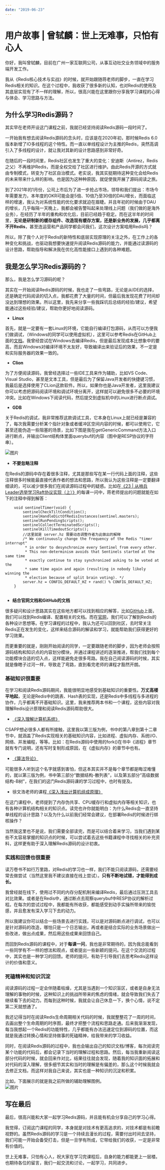 ```yaml
---
date: "2019-06-23"
---  
```

      
# 用户故事 | 曾轼麟：世上无难事，只怕有心人
你好，我叫曾轼麟，目前在广州一家互联网公司，从事互动社交业务领域中的服务端开发工作。

我从《Redis核心技术与实战》的时候，就开始跟随蒋老师的脚步，一直在学习Redis相关的知识。在这个过程中，我收获了很多新的认知，也对Redis的使用及其底层实现有了不一样的理解，所以，很高兴能在这里跟你分享我学习课程的心得与体会、学习思路与方法。

## 为什么学习Redis源码？

其实早在老师开设这门课程之前，我就已经坚持阅读Redis源码一段时间了。

一开始我有想去阅读Redis源码的念头时，应该是在2020年初，那时候Redis 6.0版本新增了IO多线程的这个特性。而一直以单线程设计为主推的Redis，突然高调引入了多线程的设计，就让我对其新的设计思路感到非常好奇。

在随后的一段时间里，Redis社区也发生了重大的变化：安迪斯（Antirez，Redis之父）不再维护Redis，而是全权交给了社区进行维护。由此Redis开源的方式就由专制模式，转变为了社区自治模式。老实说，我其实挺期待这种变化会给Redis的未来带来什么样的影响。也是因为这种种原因，就促使我开展了源码阅读之旅。

到了2021年的1月份，公司上市后为了进一步抢占市场，领导和我们提出：市场今年需要发力，本年度的OKR可能会是5倍、10倍乃至30倍的DAU增长，而面临这样的增速，我认为对系统性能的优化要求就迫在眉睫。并且年初的时候由于DAU的增长，几乎每隔一天晚上，我都会被告警叫起来处理线上问题（我们做的是海外业务），在经历了半年的重构和优化后，目前已经趋于稳定。而在这半年的时间里，**无论是研制新的缓存组件、改造现有缓存方案，还是新业务的发展，几乎都离不开Redis**，甚至连运营和产品同学都会问我们，这次设计方案咱用Redis吗？

<!-- [[[read_end]]] -->

所以，除了我个人对于Redis的新特性和底层实现原理的关注之外，在工作上的各种变化和挑战，也驱动我想要快速提升阅读Redis源码的能力，并能通过读源码的设计思路，帮助指导和解决我在优化高性能接口上遇到的各种难题。

## 我是怎么学习Redis源码的？

那么，我是怎么学习源码的呢？

其实在一开始阅读Redis源码的时候，我也走了一些弯路，无论是从IDE的选择，还是确定代码阅读的切入点，我都花费了大量的时间，但最后我发现花费了时间却没达到理想的效果。所以这里，我先来分享一些我踩坑后总结的经验/建议，希望能通过这些经验/建议，帮助你更好地阅读源码。

* **Linux**

首先，就是一定要有一套Linux的环境，它能自行编译打包源码，从而可以方便我们做调试，（Windows的同学可以使用虚拟机），这里可以参考Redis在GitHub上面的[文档](https://github.com/redis/redis)。我曾经尝试在Windows去编译Redis，但是最后发现成本比想象中的要高，而且Windows对编译环境不太友好，导致编译出来验证后的效果，不一定是和实际服务器的效果一致的。

* **Clion**

为了方便阅读源码，我曾经选择过一些IDE工具来作为辅助，比如VS Code、Visual Studio，甚至是文本工具，但是最后为了保留Java开发者的快捷键习惯，我最后是选择使用了CLion这款软件。所以，如果你也是Java开发者，这里我建议你可以考虑把源码阅读环境和调试环境分离开，这样就可以避免很多不必要的环境冲突。比如在Windows下阅读代码，然后提交到虚拟机中的Linux进行断点调试。

* **GDB**

关于Redis的调试，我非常推荐这款调试工具，它本身在Linux上就已经是兼容的了，每次我需要分析某个指针对象或者缓冲区空间内容的时候，都可以使用它，它甚至还能伪造一些阻塞的场景，比如下图是我在getGenericCommand方法入口进行断点，并输出Client结构体里面querybuf的内容（图中是RESP协议的字符串）。

![图片](./httpsstatic001geekbangorgresourceimage311631fcb1e8dc693f11bb2c54ff29622d16.jpg)

* **不要忽略注释**

在Redis的源码中存在着很多注释，尤其是那些写在某一行代码上面的注释，这些注释很多时候能最直接代表作者的想法和思路，所以我认为这些注释是一定要翻译细读的，可以减少很多我们在阅读源码过程中的疑惑。比如在[《23 | 从哨兵Leader选举学习Raft协议实现（上）》](https://time.geekbang.org/column/article/421736)的每课一问中，蒋老师提出的问题就能在如下的注释中得到解答：

```
    void sentinelTimer(void) {
        sentinelCheckTiltCondition();
        sentinelHandleDictOfRedisInstances(sentinel.masters);
        sentinelRunPendingScripts();
        sentinelCollectTerminatedScripts();
        sentinelKillTimedoutScripts();
        //这里就是 server.hz 需要动态调整作者为此做出的解释
        /* We continuously change the frequency of the Redis "timer interrupt"
         * in order to desynchronize every Sentinel from every other.
         * This non-determinism avoids that Sentinels started at the same time
         * exactly continue to stay synchronized asking to be voted at the
         * same time again and again (resulting in nobody likely winning the
         * election because of split brain voting). */
        server.hz = CONFIG_DEFAULT_HZ + rand() % CONFIG_DEFAULT_HZ;
    }
    

```

* **结合官网文档和GitHub的文档**

很多疑问和设计思路其实在这些地方都可以找到相应的解答，比如[GitHub](https://github.com/redis/redis)上面，我们可以找到Redis编译、配置相关的文档。而在[官网](https://redis.io/documentation)，我们可以了解到Redis的各种设计思想等。在学习课程的过程中，我认为还可以回到社区，去时常关注Redis正在发生的变化，这样来结合源码的解读和学习，就能帮助我们获得更好的学习效果。

而更重要的就是，刚刚开始阅读的同学，一定要跟随老师的脚步，因为老师会按照源码结构和知识点的内容划分模块，并通过课程讲述的逐渐推进，帮我们找到每个功能模块合适的切入点，这样能避免走很多弯路。我在自己阅读源码的时候，其实就是像瞎子过河一样，导致走了弯路，直到看完老师的课程才豁然开朗。

### 基础知识很重要

在学习和阅读Redis源码期间，我能很明显地感受到基础知识的重要性。**万丈高楼平地起**，无论是Redis中的跳表、Hash表的实现，还是Redis中多线程与多进程的协作，几乎都离不开基础知识。这里，我来推荐两本书和一个课程，这些内容对我理解Redis设计原理和阅读Redis源码帮助很大。

* [《深入理解计算机系统》](https://book.douban.com/subject/26912767/)

CSAPP想必很多人都有所接触，这里我以第三版为例，书中的第八章到第十二章节中，就涵盖了Redis实现相关的基础知识内容，比如进程、虚拟内存、系统I/O、网络、并发编程，等等。比如：在Redis源码中使用的fork\(\)在书中《进程》章节就有专门说明，还有写时复制形成原因，在《虚拟内存》的章节中也有。

* [《算法导论》](https://book.douban.com/subject/20432061/)

可能很多人听到这个名字就感到害怕，但这本其实并不是每个章节都是晦涩难懂的，就以第三版为例，书中第三部分“数据结构-散列表”，以及第五部分“高级数据结构-B树”，在我们的这门Redis源码课的学习过程中，也时有提及。

* 徐文浩老师的课程[《深入浅出计算机组成原理》](https://time.geekbang.org/column/intro/100026001)

在这门课程中，老师提到了内存伪共享、CPU缓存行和虚拟内存等相关知识，也有各种计算机结构相关的知识点。读完也许你就能明白：为什么Redis会一直坚持单线程的设计思路？以及为什么以前我们经常会建议，在部署Redis的时候进行绑核操作？

当然我这里也不是说，我们需要全部读完，而是可以结合着来学习，当我们遇到某些不太容易掌握的知识点的时候，可以尝试着去这些书籍课程中寻找相关的补充资料，这样更有助于深入理解Redis源码的设计初衷。

### 实践和回馈也很重要

读万卷书不如行万里路，对Redis的学习也一样，我们不能只阅读源码，还需要经常去做尝试（当然这里我不建议直接在线上尝试）。**只有不断地试错，才能得到成长。**

我曾经就在线下，使用过不同的内存分配机制来编译Redis，最后通过压测工具去对比效果。或者是在Redis中，通过断点去观察querybuf中RESP协议的解析过程。在每次的尝试过程中，我都能有所收获，都能感受到动手实操所带来的愉悦感，并且愈发有深入学习下去的动力。

所以我建议你可以结合一些场景去进行实践，可以是对源码断点进行调试，也可以是针对源码的改造，哪怕只是一个日志输出，再或者是结合实际的业务场景做出一些改进，做出点成果，然后用这些成果来回馈自己。

而回到Redis源码的课程中，对于**每课一问**，我也是非常期待的，因为我总能看到一些同学有不一样的想法和观点，或者提出一些新颖的提问。在这个交流的过程中，其实也是一种学习的回馈。老师的提问，有助于引导我们去思考Redis这样设计的价值和意义。

### 死磕精神和知识沉淀

阅读源码的过程一定会伴随着枯燥，尤其是当遇到一个知识盲区，或者是自身无法理解的事物的时候，这种知识上的挑战所带来的焦虑的情绪，就会导致我们失去了继续看下去的动力。而每到这种时候，我就会让自己休息一下，换个心情，说不定第二天就想通了。

我还记得当时在阅读Redis生命周期相关代码的时候，我就整整花了一周的时间，去画出整个生命周期的时序图，最终才把整个流程和思路走通。后来我渐渐发现，每当我想起一个Redis的功能特性，几乎都能有办法迅速定位到源码的位置，而这就是我通过转换心情和坚持做事的死磕精神，给我带来的学习收益。

同时，在阅读Redis源码的过程中，我也会输出自己的知识文档/博客，每次阅读完某个功能的代码后，都会记录下当时的理解过程和思路。然后，每当我重新阅读这部分代码的时候，就会回来作对比，结果往往就会发现，随着我的知识面的拓展和对代码的深入理解，很多细节其实和当时的理解是有偏差的，那么这个时候我就会去修正文档，而这样对我自己来说，其实也是一种知识的沉淀和积累。

比如，下面展示的就是我之前所做的辅助理解图例。  
![图片](./httpsstatic001geekbangorgresourceimage668c66a4e8d1a96d605e72a5e36c01c8798c.jpg "字典数据结构图")

## 写在最后

最后，很高兴能和大家一起学习Redis源码，并且能有机会分享自己的学习心得。

我觉得，订阅这门课程的同学，本身就是对技术有更高追求的，对技术都是有前瞻视野的。虽然Redis源码的学习是一个持续且漫长的过程，需要付出时间去坚持，我们可能一开始会备受打击，但是一旦学有所成，它带给我们的收获，一定是非常有价值的。

世上无难事，只怕有心人，祝大家在学习完课程后，自身的能力都能更上一层楼。也期待各位的留言，我们一起交流和讨论，一起学习，共同进步。